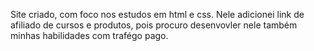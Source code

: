 Site criado, com foco nos estudos em html e css. Nele adicionei link de afiliado de cursos e produtos, pois procuro desenvovler nele também minhas habilidades com trafégo pago.
